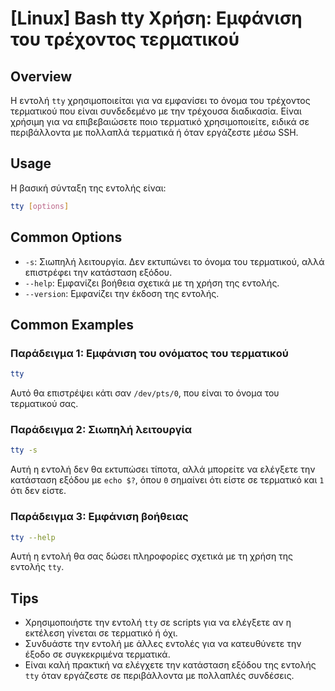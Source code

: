 # [Linux] Bash tty Χρήση: Εμφάνιση του τρέχοντος τερματικού

## Overview
Η εντολή `tty` χρησιμοποιείται για να εμφανίσει το όνομα του τρέχοντος τερματικού που είναι συνδεδεμένο με την τρέχουσα διαδικασία. Είναι χρήσιμη για να επιβεβαιώσετε ποιο τερματικό χρησιμοποιείτε, ειδικά σε περιβάλλοντα με πολλαπλά τερματικά ή όταν εργάζεστε μέσω SSH.

## Usage
Η βασική σύνταξη της εντολής είναι:

```bash
tty [options]
```

## Common Options
- `-s`: Σιωπηλή λειτουργία. Δεν εκτυπώνει το όνομα του τερματικού, αλλά επιστρέφει την κατάσταση εξόδου.
- `--help`: Εμφανίζει βοήθεια σχετικά με τη χρήση της εντολής.
- `--version`: Εμφανίζει την έκδοση της εντολής.

## Common Examples
### Παράδειγμα 1: Εμφάνιση του ονόματος του τερματικού
```bash
tty
```
Αυτό θα επιστρέψει κάτι σαν `/dev/pts/0`, που είναι το όνομα του τερματικού σας.

### Παράδειγμα 2: Σιωπηλή λειτουργία
```bash
tty -s
```
Αυτή η εντολή δεν θα εκτυπώσει τίποτα, αλλά μπορείτε να ελέγξετε την κατάσταση εξόδου με `echo $?`, όπου `0` σημαίνει ότι είστε σε τερματικό και `1` ότι δεν είστε.

### Παράδειγμα 3: Εμφάνιση βοήθειας
```bash
tty --help
```
Αυτή η εντολή θα σας δώσει πληροφορίες σχετικά με τη χρήση της εντολής `tty`.

## Tips
- Χρησιμοποιήστε την εντολή `tty` σε scripts για να ελέγξετε αν η εκτέλεση γίνεται σε τερματικό ή όχι.
- Συνδυάστε την εντολή με άλλες εντολές για να κατευθύνετε την έξοδο σε συγκεκριμένα τερματικά.
- Είναι καλή πρακτική να ελέγχετε την κατάσταση εξόδου της εντολής `tty` όταν εργάζεστε σε περιβάλλοντα με πολλαπλές συνδέσεις.